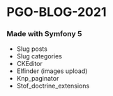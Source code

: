 # PGO-BLOG-2021
### Made with Symfony 5

- Slug posts
- Slug categories
- CKEditor
- Elfinder (images upload)
- Knp_paginator
- Stof_doctrine_extensions

